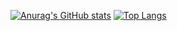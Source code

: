 [![Anurag's GitHub stats](https://github-readme-stats.vercel.app/api?username=arjunvuppala123&theme=dark&show_icons=true&count_private=true)](https://github.com/arjunvuppala123/github-readme-stats)
[![Top Langs](https://github-readme-stats.vercel.app/api/top-langs/?username=arjunvuppala123)](https://github.com/anuraghazra/github-readme-stats)
